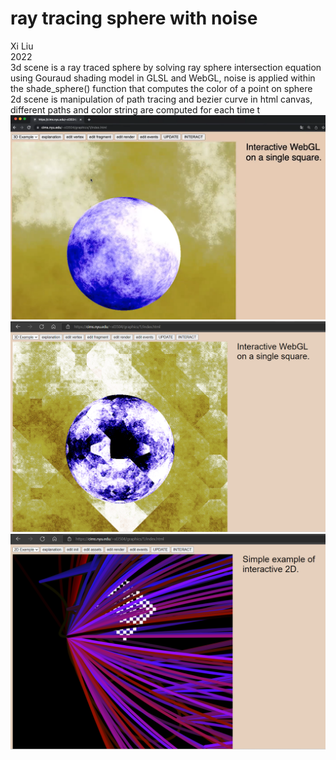 # ray tracing sphere with noise
Xi Liu</br>
2022</br>
3d scene is a ray traced sphere by solving ray sphere intersection equation using Gouraud shading model in GLSL and WebGL, noise is applied within the shade_sphere() function that computes the color of a point on sphere</br>
2d scene is manipulation of path tracing and bezier curve in html canvas, different paths and color string are computed for each time t</br> 
![3d](imgs/3d.png)
![3d version 2](imgs/3d.2.png)
![2d](imgs/2d.png)
